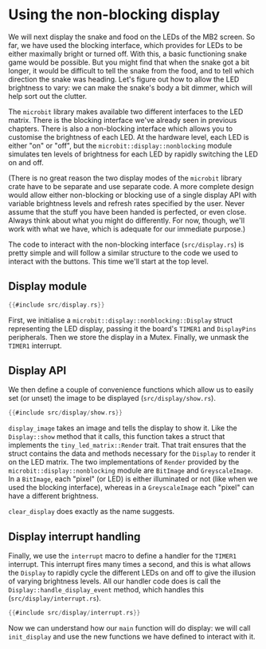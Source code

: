 # Using the non-blocking display

We will next display the snake and food on the LEDs of the MB2 screen. So far, we have used the
blocking interface, which provides for LEDs to be either maximally bright or turned off. With this,
a basic functioning snake game would be possible. But you might find that when the snake got a bit
longer, it would be difficult to tell the snake from the food, and to tell which direction the snake
was heading. Let's figure out how to allow the LED brightness to vary: we can make the snake's body
a bit dimmer, which will help sort out the clutter.

The `microbit` library makes available two different interfaces to the LED matrix. There is the
blocking interface we've already seen in previous chapters. There is also a non-blocking interface
which allows you to customise the brightness of each LED. At the hardware level, each LED is either
"on" or "off", but the `microbit::display::nonblocking` module simulates ten levels of brightness
for each LED by rapidly switching the LED on and off.

(There is no great reason the two display modes of the `microbit` library crate have to be separate
and use separate code. A more complete design would allow either non-blocking or blocking use of a
single display API with variable brightness levels and refresh rates specified by the user. Never
assume that the stuff you have been handed is perfected, or even close. Always think about what you
might do differently. For now, though, we'll work with what we have, which is adequate for our
immediate purpose.)

The code to interact with the non-blocking interface (`src/display.rs`) is pretty simple and will
follow a similar structure to the code we used to interact with the buttons. This time we'll start
at the top level.

## Display module

```rust
{{#include src/display.rs}}
```

First, we initialise a `microbit::display::nonblocking::Display` struct representing the LED
display, passing it the board's `TIMER1` and `DisplayPins` peripherals. Then we store the display in
a Mutex. Finally, we unmask the `TIMER1` interrupt.

## Display API

We then define a couple of convenience functions which allow us to easily set (or unset) the image
to be displayed (`src/display/show.rs`).

```rust
{{#include src/display/show.rs}}
```

`display_image` takes an image and tells the display to show it. Like the `Display::show` method
that it calls, this function takes a struct that implements the `tiny_led_matrix::Render`
trait. That trait ensures that the struct contains the data and methods necessary for the `Display`
to render it on the LED matrix. The two implementations of `Render` provided by the
`microbit::display::nonblocking` module are `BitImage` and `GreyscaleImage`. In a `BitImage`, each
"pixel" (or LED) is either illuminated or not (like when we used the blocking interface), whereas in
a `GreyscaleImage` each "pixel" can have a different brightness.

`clear_display` does exactly as the name suggests.

## Display interrupt handling

Finally, we use the `interrupt` macro to define a handler for the `TIMER1` interrupt. This interrupt
fires many times a second, and this is what allows the `Display` to rapidly cycle the different LEDs
on and off to give the illusion of varying brightness levels. All our handler code does is call the
`Display::handle_display_event` method, which handles this (`src/display/interrupt.rs`).

```rust
{{#include src/display/interrupt.rs}}
```

Now we can understand how our `main` function will do display: we will call `init_display` and use
the new functions we have defined to interact with it.
